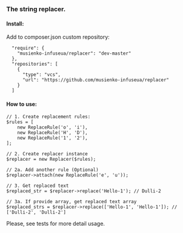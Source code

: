 ### The string replacer.


#### Install:
Add to composer.json custom repository:
```
  "require": {
    "musienko-infuseua/replacer": "dev-master"
  },
  "repositories": [
    {
      "type": "vcs",
      "url": "https://github.com/musienko-infuseua/replacer"
    }
  ]
```

#### How to use:
```
// 1. Create replacement rules: 
$rules = [
    new ReplaceRule('o', 'i'),
    new ReplaceRule('H', 'D'),
    new ReplaceRule('1', '2'),
];

// 2. Create replacer instance
$replacer = new Replacer($rules);

// 2a. Add another rule (Optional)
$replacer->attach(new ReplaceRule('e', 'u'));

// 3. Get replaced text
$replaced_str = $replacer->replace('Hello-1'); // Dulli-2

// 3a. If provide array, get replaced text array
$replaced_strs = $replacer->replace(['Hello-1', 'Hello-1']); // ['Dulli-2', 'Dulli-2']
```

Please, see tests for more detail usage.



